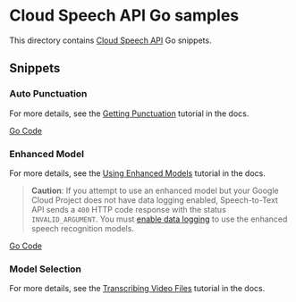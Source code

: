 # Cloud Speech API Go samples

This directory contains [Cloud Speech API](https://cloud.google.com/speech/) Go snippets.

## Snippets

### Auto Punctuation

For more details, see the [Getting Punctuation](https://cloud.google.com/speech-to-text/docs/automatic-punctuation) tutorial in the docs.

[Go Code](auto_punctuation.go)

### Enhanced Model

For more details, see the [Using Enhanced Models](https://cloud.google.com/speech-to-text/docs/enhanced-models) tutorial in the docs.

> **Caution**: If you attempt to use an enhanced model but your Google Cloud Project does not have data logging enabled, Speech-to-Text API sends a `400` HTTP code response with the status `INVALID_ARGUMENT`. You must [enable data logging](https://cloud.google.com/speech-to-text/docs/enable-data-logging) to use the enhanced speech recognition models.

[Go Code](enhanced_model.go)

### Model Selection

For more details, see the [Transcribing Video Files](https://cloud.google.com/speech-to-text/docs/video-model) tutorial in the docs.
